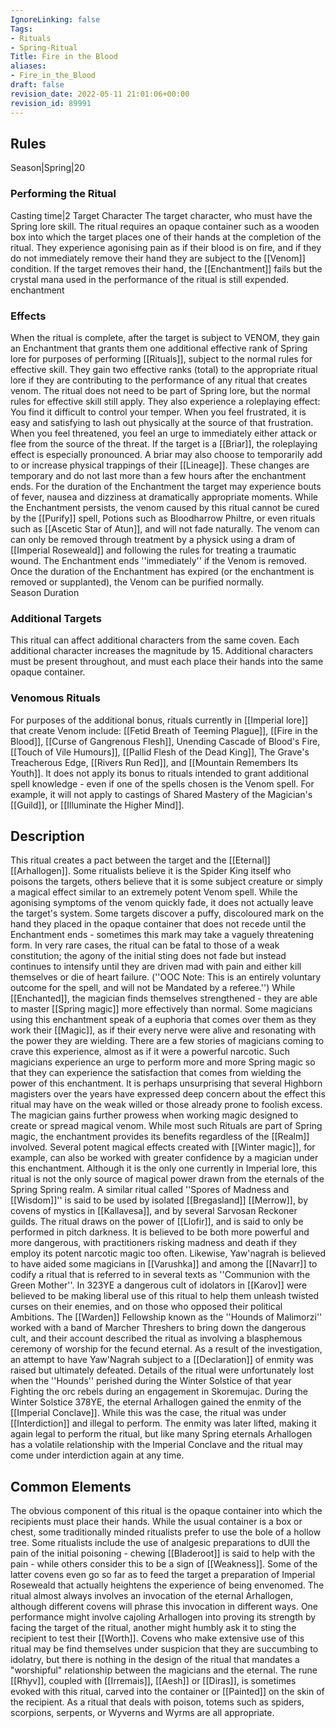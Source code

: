 ```yaml
---
IgnoreLinking: false
Tags:
- Rituals
- Spring-Ritual
Title: Fire in the Blood
aliases:
- Fire_in_the_Blood
draft: false
revision_date: 2022-05-11 21:01:06+00:00
revision_id: 89991
---
```


## Rules
Season|Spring|20
### Performing the Ritual
Casting time|2 Target Character The target character, who must have the Spring lore skill. 
The ritual requires an opaque container such as a wooden box into which the target places one of their hands at the completion of the ritual. They experience agonising pain as if their blood is on fire, and if they do not immediately remove their hand they are subject to the [[Venom]] condition. If the target removes their hand, the [[Enchantment]] fails but the crystal mana used in the performance of the ritual is still expended.
enchantment
### Effects
When the ritual is complete, after the target is subject to VENOM, they gain an Enchantment that grants them one additional effective rank of Spring lore for purposes of performing [[Rituals]], subject to the normal rules for effective skill. 
They gain two effective ranks (total) to the appropriate ritual lore if they are contributing to the performance of any ritual that creates venom. The ritual does not need to be part of Spring lore, but the normal rules for effective skill still apply. 
They also experience a roleplaying effect: You find it difficult to control your temper. When you feel frustrated, it is easy and satisfying to lash out physically at the source of that frustration. When you feel threatened, you feel an urge to immediately either attack or flee from the source of the threat.
If the target is a [[Briar]], the roleplaying effect is especially pronounced. A briar may also choose to temporarily add to or increase physical trappings of their [[Lineage]]. These changes are temporary and do not last more than a few hours after the enchantment ends. 
For the duration of the Enchantment the target may experience bouts of fever, nausea and dizziness at dramatically appropriate moments. While the Enchantment persists, the venom caused by this ritual cannot be cured by the [[Purify]] spell, Potions such as Bloodharrow Philtre, or even rituals such as [[Ascetic Star of Atun]], and will not fade naturally. The venom can can only be removed through treatment by a physick using a dram of [[Imperial Roseweald]] and following the rules for treating a traumatic wound. 
The Enchantment ends ''immediately'' if the Venom is removed. Once the duration of the Enchantment has expired (or the enchantment is removed or supplanted), the Venom can be purified normally.  
Season Duration
### Additional Targets
This ritual can affect additional characters from the same coven. Each additional character increases the magnitude by 15. Additional characters must be present throughout, and must each place their hands into the same opaque container.
### Venomous Rituals
For purposes of the additional bonus, rituals currently in [[Imperial lore]] that create Venom include: [[Fetid Breath of Teeming Plague]], [[Fire in the Blood]], [[Curse of Gangrenous Flesh]], Unending Cascade of Blood's Fire, [[Touch of Vile Humours]], [[Pallid Flesh of the Dead King]], The Grave's Treacherous Edge, [[Rivers Run Red]], and [[Mountain Remembers Its Youth]]. It does not apply its bonus to rituals intended to grant additional spell knowledge - even if one of the spells chosen is the Venom spell. For example, it will not apply to castings of Shared Mastery of the Magician's [[Guild]], or [[Illuminate the Higher Mind]].
## Description
This ritual creates a pact between the target and the [[Eternal]] [[Arhallogen]]. Some ritualists believe it is the Spider King itself who poisons the targets, others believe that it is some subject creature or simply a magical effect similar to an extremely potent Venom spell. While the agonising symptoms of the venom quickly fade, it does not actually leave the target's system. Some targets discover a puffy, discoloured mark on the hand they placed in the opaque container that does not recede until the Enchantment ends - sometimes this mark may take a vaguely threatening form. In very rare cases, the ritual can be fatal to those of a weak constitution; the agony of the initial sting does not fade but instead continues to intensify until they are driven mad with pain and either kill themselves or die of heart failure. (''OOC Note: This is an entirely voluntary outcome for the spell, and will not be Mandated by a referee.'')
While [[Enchanted]], the magician finds themselves strengthened - they are able to master [[Spring magic]] more effectively than normal. Some magicians using this enchantment speak of a euphoria that comes over them as they work their [[Magic]], as if their every nerve were alive and resonating with the power they are wielding. There are a few stories of magicians coming to crave this experience, almost as if it were a powerful narcotic. Such magicians experience an urge to perform more and more Spring magic so that they can experience the satisfaction that comes from wielding the power of this enchantment. It is perhaps unsurprising that several Highborn magisters over the years have expressed deep concern about the effect this ritual may have on the weak willed or those already prone to foolish excess.
The magician gains further prowess when working magic designed to create or spread magical venom. While most such Rituals are part of Spring magic, the enchantment provides its benefits regardless of the [[Realm]] involved. Several potent magical effects created with [[Winter magic]], for example, can also be worked with greater confidence by a magician under this enchantment.
Although it is the only one currently in Imperial lore, this ritual is not the only source of magical power drawn from the eternals of the Spring Spring realm. A similar ritual called ''Spores of Madness and [[Wisdom]]'' is said to be used by isolated [[Bregasland]] [[Merrow]], by covens of mystics in [[Kallavesa]], and by several Sarvosan Reckoner guilds. The ritual draws on the power of [[Llofir]], and is said to only be performed in pitch darkness. It is believed to be both more powerful and more dangerous, with practitioners risking madness and death if they employ its potent narcotic magic too often.
Likewise, Yaw'nagrah is believed to have aided some magicians in [[Varushka]] and among the [[Navarr]] to codify a ritual that is referred to in several texts as ''Communion with the Green Mother''. In 323YE a dangerous cult of idolators in [[Karov]] were believed to be making liberal use of this ritual to help them unleash twisted curses on their enemies, and on those who opposed their political Ambitions. The [[Warden]] Fellowship known as the ''Hounds of Malimorzi'' worked with a band of Marcher Threshers to bring down the dangerous cult, and their account described the ritual as involving a blasphemous ceremony of worship for the fecund eternal. As a result of the investigation, an attempt to have Yaw'Nagrah subject to a [[Declaration]] of enmity was raised but ultimately defeated. Details of the ritual were unfortunately lost when the ''Hounds'' perished during the Winter Solstice of that year Fighting the orc rebels during an engagement in Skoremujac.
During the Winter Solstice 378YE, the eternal Arhallogen gained the enmity of the [[Imperial Conclave]]. While this was the case, the ritual was under [[Interdiction]] and illegal to perform. The enmity was later lifted, making it again legal to perform the ritual, but like many Spring eternals Arhallogen has a volatile relationship with the Imperial Conclave and the ritual may come under interdiction again at any time.
## Common Elements
The obvious component of this ritual is the opaque container into which the recipients must place their hands. While the usual container is a box or chest, some traditionally minded ritualists prefer to use the bole of a hollow tree. Some ritualists include the use of analgesic preparations to dUll the pain of the initial poisoning - chewing [[Bladeroot]] is said to help with the pain - while others consider this to be a sign of [[Weakness]]. Some of the latter covens even go so far as to feed the target  a preparation of Imperial Roseweald that actually heightens the experience of being envenomed.
The ritual almost always involves an invocation of the eternal Arhallogen, although different covens will phrase this invocation in different ways. One performance might involve cajoling Arhallogen into proving its strength by facing the target of the ritual, another might humbly ask it to sting the recipient to test their [[Worth]]. Covens who make extensive use of this ritual may be find themselves under suspicion that they are succumbing to idolatry, but there is nothing in the design of the ritual that mandates a "worshipful" relationship between the magicians and the eternal.
The rune [[Rhyv]], coupled with [[Irremais]], [[Aesh]] or [[Diras]], is sometimes evoked with this ritual, carved into the container or [[Painted]] on the skin of the recipient. As a ritual that deals with poison, totems such as spiders, scorpions, serpents, or Wyverns and Wyrms are all appropriate.